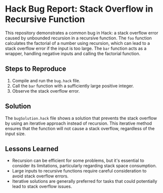# Hack Bug Report: Stack Overflow in Recursive Function

This repository demonstrates a common bug in Hack: a stack overflow error caused by unbounded recursion in a recursive function. The `foo` function calculates the factorial of a number using recursion, which can lead to a stack overflow error if the input is too large.  The `bar` function acts as a wrapper, handling negative inputs and calling the factorial function.

## Steps to Reproduce

1. Compile and run the `bug.hack` file.
2. Call the `bar` function with a sufficiently large positive integer.
3. Observe the stack overflow error.

## Solution

The `bugSolution.hack` file shows a solution that prevents the stack overflow by using an iterative approach instead of recursion. This iterative method ensures that the function will not cause a stack overflow, regardless of the input size.

## Lessons Learned

- Recursion can be efficient for some problems, but it's essential to consider its limitations, particularly regarding stack space consumption.
- Large inputs to recursive functions require careful consideration to avoid stack overflow errors.
- Iterative solutions are generally preferred for tasks that could potentially lead to stack overflow issues.
